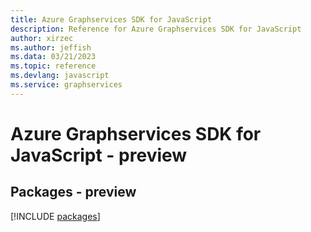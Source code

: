 ```yaml
---
title: Azure Graphservices SDK for JavaScript
description: Reference for Azure Graphservices SDK for JavaScript
author: xirzec
ms.author: jeffish
ms.data: 03/21/2023
ms.topic: reference
ms.devlang: javascript
ms.service: graphservices
---
```

# Azure Graphservices SDK for JavaScript - preview
## Packages - preview
[!INCLUDE [packages](graphservices-index.md)]